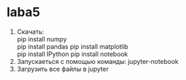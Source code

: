 # laba5			
1. Скачать:  
  pip install numpy  
  pip install pandas 
  pip install matplotlib  
  pip install IPython
  pip install notebook
3. Запускаеться с помощью команды:
  jupyter-notebook
4. Загрузить все файлы в jupyter

